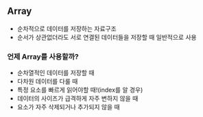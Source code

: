 ## Array

- 순차적으로 데이터를 저장하는 자료구조
- 순서가 상관없더라도 서로 연결된 데이터들을 저장할 때 일반적으로 사용

### 언제 Array를 사용할까?

- 순차열적인 데이터를 저장할 때
- 다차원 데이터를 다룰 때
- 특정 요소를 빠르게 읽어야할 때!(index를 알 경우)
- 데이터의 사이즈가 급격하게 자주 변하지 않을 때
- 요소가 자주 삭제되거나 추가되지 않을 때
